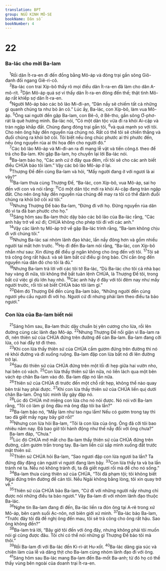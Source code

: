 ```yaml
---
translation: BPT
group: NGŨ KINH MÔ-SE
bookName: Dân số 
bookNumber: 4
---
```


<div class="title"><h1>22</h1><h3>Ba-lác cho mời Ba-lam</h3></div>
<span class="verse dan_22_1"> <sup>1</sup>Rồi dân Ít-ra-en đi đến đồng bằng Mô-áp và đóng trại gần sông Giô-đanh đối ngang Giê-ri-cô.<br/></span>
<span class="verse dan_22_2"> <sup>2</sup>Ba-lác con trai Xíp-bô thấy rõ mọi điều dân Ít-ra-en đã làm cho dân A-mô-rít.</span>
<span class="verse dan_22_3"><sup>3</sup>Dân Mô-áp quá sợ vì thấy dân Ít-ra-en đông đến thế; thật tình Mô-áp rất khiếp sợ dân Ít-ra-en.<br/></span>
<span class="verse dan_22_4"> <sup>4</sup>Người Mô-áp bảo các bô lão Mi-đi-an, “Dân nầy sẽ chiếm tất cả những gì quanh chúng ta như bò ăn cỏ.” Lúc ấy, Ba-lác, con Xíp-bô, làm vua Mô-áp.</span>
<span class="verse dan_22_5"><sup>5</sup>Ông sai người đến gặp Ba-lam, con Bê-ô, ở Bê-tho, gần sông Ơ-phơ-rát là quê hương mình. Ba-lác nói, “Có một dân tộc vừa đi ra khỏi Ai-cập và tràn ngập khắp đất. Chúng đang đóng trại gần tôi,</span>
<span class="verse dan_22_6"><sup>6</sup>và quá mạnh so với tôi. Cho nên ông hãy đến nguyền rủa chúng nó. Rất có thể tôi sẽ chiến thắng và đuổi chúng ra khỏi bờ cõi. Tôi biết nếu ông chúc phước ai thì phước đến, nếu ông nguyền rủa ai thì họa đến cho người đó.”<br/></span>
<span class="verse dan_22_7"> <sup>7</sup>Các bô lão Mô-áp và Mi-đi-an ra đi mang lễ vật và tiền công<a data-toggle="tooltip" data-placement="bottom" title="Hay “những vật dụng cần để rủa sả.” Vào thời xưa, khi dân chúng nguyền rủa người nào thì họ thường hay viết những lời rủa ấy trên các chén bát và dùng chúng trong các kỳ lễ lộc. Họ làm như thế để những lời nguyền rủa xảy ra cho người kia. Xem thêm Phục 18:10.">⚓</a> theo để trả cho Ba-lam. Khi gặp Ba-lam, họ chuyển lại lời Ba-lác nói.<br/></span>
<span class="verse dan_22_8"> <sup>8</sup>Ba-lam bảo họ, “Các anh cứ ở đây qua đêm, rồi tôi sẽ cho các anh biết điều CHÚA bảo tôi làm.” Vậy các bô lão Mô-áp ở lại.<br/></span>
<span class="verse dan_22_9"> <sup>9</sup>Thượng Đế đến cùng Ba-lam và hỏi, “Mấy người đang ở với ngươi là ai vậy?”<br/></span>
<span class="verse dan_22_10"> <sup>10</sup>Ba-lam thưa cùng Thượng Đế, “Ba-lác, con Xíp-bô, vua Mô-áp, sai họ đến với con và nói rằng:</span>
<span class="verse dan_22_11"><sup>11</sup>Có một dân tộc mới ra khỏi Ai-cập đang tràn ngập đất. Cho nên ông hãy đến nguyền rủa chúng để may ra tôi có thể đánh đuổi chúng ra khỏi bờ cõi xứ tôi.”<br/></span>
<span class="verse dan_22_12"> <sup>12</sup>Nhưng Thượng Đế bảo Ba-lam, “Đừng đi với họ. Đừng nguyền rủa dân đó vì ta đã ban phước cho họ.”<br/></span>
<span class="verse dan_22_13"> <sup>13</sup>Sáng hôm sau Ba-lam thức dậy bảo các bô lão của Ba-lác rằng, “Các anh hãy trở về xứ đi; CHÚA không cho phép tôi đi với các anh.”<br/></span>
<span class="verse dan_22_14"> <sup>14</sup>Vậy các lãnh tụ Mô-áp trở về gặp Ba-lác trình rằng, “Ba-lam không chịu đi với chúng tôi.”<br/></span>
<span class="verse dan_22_15"> <sup>15</sup>Nhưng Ba-lác sai nhóm lãnh đạo khác, lần nầy đông hơn và gồm nhiều người tai mắt hơn trước.</span>
<span class="verse dan_22_16"><sup>16</sup>Họ đi đến Ba-lam nói rằng, “Ba-lác, con Xíp-bô nhắn như sau: Xin đừng để điều gì ngăn không cho ông đến với tôi.</span>
<span class="verse dan_22_17"><sup>17</sup>Tôi sẽ trả công ông rất hậu<a data-toggle="tooltip" data-placement="bottom" title="Hay “tôi sẽ tôn trọng ông.”">⚓</a> và sẽ làm bất cứ điều gì ông bảo. Chỉ cần ông đến nguyền rủa dân đó cho tôi là đủ.”<br/></span>
<span class="verse dan_22_18"> <sup>18</sup>Nhưng Ba-lam trả lời với các tôi tớ Ba-lác, “Dù Ba-lác cho tôi cả nhà bạc hay vàng đi nữa, tôi không thể bất tuân lệnh CHÚA, là Thượng Đế tôi, trong bất cứ việc gì dù lớn hay nhỏ.</span>
<span class="verse dan_22_19"><sup>19</sup>Các anh hãy ở đây với tôi đêm nay như mấy người trước, rồi tôi sẽ biết CHÚA bảo tôi làm gì.”<br/></span>
<span class="verse dan_22_20"> <sup>20</sup>Đêm đó Thượng Đế đến cùng Ba-lam bảo, “Những người đến cùng ngươi yêu cầu ngươi đi với họ. Ngươi cứ đi nhưng phải làm theo điều ta bảo ngươi.”<br/></span>
<div class="title"><h3>Con lừa của Ba-lam biết nói</h3></div>
<span class="verse dan_22_21"> <sup>21</sup>Sáng hôm sau, Ba-lam thức dậy chuẩn bị yên cương cho lừa, rồi lên đường cùng các lãnh đạo Mô-áp.</span>
<span class="verse dan_22_22"><sup>22</sup>Nhưng Thượng Đế nổi giận vì Ba-lam ra đi, nên thiên sứ của CHÚA đứng trên đường để cản Ba-lam. Ba-lam đang cỡi lừa, có hai đầy tớ đi theo.<br/></span>
<span class="verse dan_22_23"> <sup>23</sup>Khi con lừa thấy thiên sứ của CHÚA cầm gươm đứng trên đường thì nó rẽ khỏi đường và đi xuống ruộng. Ba-lam đập con lừa bắt nó đi lên đường trở lại.<br/></span>
<span class="verse dan_22_24"> <sup>24</sup>Sau đó thiên sứ của CHÚA đứng trên một lối đi hẹp giữa hai vườn nho, hai bên có vách.</span>
<span class="verse dan_22_25"><sup>25</sup>Con lừa thấy thiên sứ lần nữa, nó liền lách qua một bên vách ép chân Ba-lam vào đó. Ba-lam đập nó lần nữa.<br/></span>
<span class="verse dan_22_26"> <sup>26</sup>Thiên sứ của CHÚA đi trước đến một chỗ rất hẹp, không thể nào quay bên trái hay phải được.</span>
<span class="verse dan_22_27"><sup>27</sup>Khi con lừa thấy thiên sứ của CHÚA liền quị dưới chân Ba-lam. Ông tức mình lấy gậy đập nó.<br/></span>
<span class="verse dan_22_28"> <sup>28</sup>Lúc đó CHÚA mở miệng con lừa cho nó nói được. Nó nói với Ba-lam rằng, “Tôi có làm gì ông đâu mà ông đập tôi ba lần?”<br/></span>
<span class="verse dan_22_29"> <sup>29</sup>Ba-lam bảo nó, “Mầy làm như tao ngu lắm! Nếu có gươm trong tay thì tao đã giết mầy ngay bây giờ rồi!”<br/></span>
<span class="verse dan_22_30"> <sup>30</sup>Nhưng con lừa hỏi Ba-lam, “Tôi là con lừa của ông. Ông đã cỡi tôi bao nhiêu năm nay. Đã bao giờ tôi hành động như thế nầy đối với ông chưa?”<br/> Ba-lam đáp, “Chưa.”<br/></span>
<span class="verse dan_22_31"> <sup>31</sup>Lúc đó CHÚA mở mắt cho Ba-lam thấy thiên sứ của CHÚA đứng trên đường, cầm gươm trần trong tay. Ba-lam liền cúi sấp mình xuống đất trước mặt thiên sứ.<br/></span>
<span class="verse dan_22_32"> <sup>32</sup>Thiên sứ CHÚA hỏi Ba-lam, “Sao ngươi đập con lừa ngươi ba lần? Ta đứng đây đặng cản ngươi vì ngươi đang làm bậy.</span>
<span class="verse dan_22_33"><sup>33</sup>Con lừa thấy ta và ba lần tránh né ta. Nếu nó không tránh đi, ta đã giết ngươi rồi mà để cho nó sống.”<br/></span>
<span class="verse dan_22_34"> <sup>34</sup>Ba-lam thưa cùng thiên sứ của CHÚA, “Tôi đã phạm tội; tôi không biết Ngài đứng trên đường để cản tôi. Nếu Ngài không bằng lòng, tôi xin quay trở về.”<br/></span>
<span class="verse dan_22_35"> <sup>35</sup>Thiên sứ của CHÚA bảo Ba-lam, “Cứ đi với những người nầy nhưng chỉ được nói những điều ta bảo ngươi.” Vậy Ba-lam đi với nhóm lãnh đạo thuộc Ba-lác.<br/></span>
<span class="verse dan_22_36"> <sup>36</sup>Nghe tin Ba-lam đang đi đến, Ba-lác liền ra đón ông tại A-rê trong xứ Mô-áp, bên cạnh suối Ạc-nôn, nơi biên giới xứ mình.</span>
<span class="verse dan_22_37"><sup>37</sup>Ba-lác bảo Ba-lam, “Trước đây tôi đã đề nghị ông đến mau, tôi sẽ trả công cho ông rất hậu. Sao ông không đến?”<br/></span>
<span class="verse dan_22_38"> <sup>38</sup>Ba-lam trả lời, “Bây giờ tôi đến với ông đây, nhưng không phải tôi muốn nói gì cũng được đâu. Tôi chỉ có thể nói những gì Thượng Đế bảo tôi mà thôi.”<br/></span>
<span class="verse dan_22_39"> <sup>39</sup>Rồi Ba-lam đi với Ba-lác đến Ki-ri-át Hu-xốt.</span>
<span class="verse dan_22_40"><sup>40</sup>Ba-lác dâng gia súc và chiên làm của lễ và dâng thịt cho Ba-lam cùng nhóm lãnh đạo đi với ông.<br/></span>
<span class="verse dan_22_41"> <sup>41</sup>Sáng hôm sau Ba-lác mang Ba-lam đến Ba-mốt Ba-anh; từ đó họ có thể thấy vùng bên ngoài của doanh trại Ít-ra-en.<br/></span>

